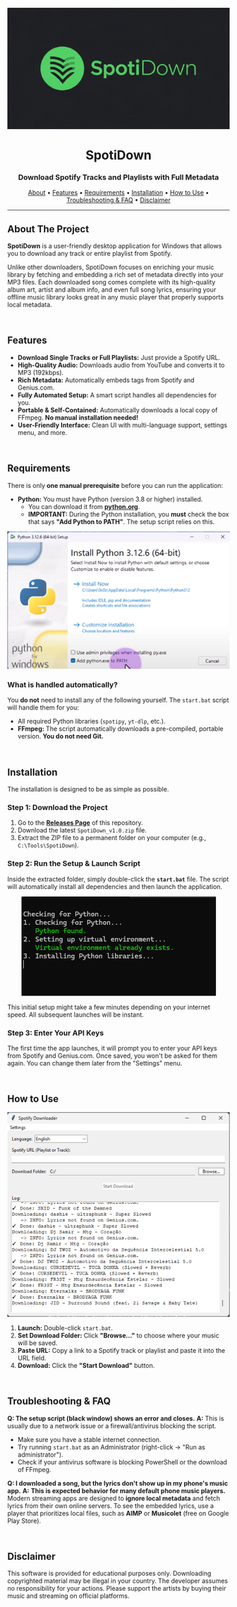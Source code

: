 <p align="center">
  <a href="https://github.com/K1ta3ca/SpotiDown/releases">
    <img src="https://raw.githubusercontent.com/K1ta3ca/SpotiDown/main/.github/pic/SpotiDown.png" alt="SpotiDown Logo" />
  </a>
</p>

<h1 align="center">SpotiDown</h1>
<h3 align="center">Download Spotify Tracks and Playlists with Full Metadata</h3>

<p align="center">
  <a href="#about-the-project">About</a> •
  <a href="#features">Features</a> •
  <a href="#requirements">Requirements</a> •
  <a href="#installation">Installation</a> •
  <a href="#how-to-use">How to Use</a> •
  <a href="#troubleshooting--faq">Troubleshooting & FAQ</a> •
  <a href="#disclaimer">Disclaimer</a>
</p>

---

<h2 id="about-the-project">About The Project</h2>

**SpotiDown** is a user-friendly desktop application for Windows that allows you to download any track or entire playlist from Spotify. 

Unlike other downloaders, SpotiDown focuses on enriching your music library by fetching and embedding a rich set of metadata directly into your MP3 files. Each downloaded song comes complete with its high-quality album art, artist and album info, and even full song lyrics, ensuring your offline music library looks great in any music player that properly supports local metadata.

<br>

<h2 id="features">Features</h2>

- **Download Single Tracks or Full Playlists:** Just provide a Spotify URL.
- **High-Quality Audio:** Downloads audio from YouTube and converts it to MP3 (192kbps).
- **Rich Metadata:** Automatically embeds tags from Spotify and Genius.com.
- **Fully Automated Setup:** A smart script handles all dependencies for you.
- **Portable & Self-Contained:** Automatically downloads a local copy of FFmpeg. **No manual installation needed!**
- **User-Friendly Interface:** Clean UI with multi-language support, settings menu, and more.

<br>

<h2 id="requirements">Requirements</h2>

There is only **one manual prerequisite** before you can run the application:

-   **Python:** You must have Python (version 3.8 or higher) installed.
    -   You can download it from [**python.org**](https://www.python.org/).
    -   **IMPORTANT:** During the Python installation, you **must** check the box that says **"Add Python to PATH"**. The setup script relies on this.

<p align="center">
  <img src="https://raw.githubusercontent.com/K1ta3ca/SpotiDown/main/.github/pic/python.png" alt="Add Python to PATH checkbox" />
</p>

### What is handled automatically?

You **do not** need to install any of the following yourself. The `start.bat` script will handle them for you:
-   All required Python libraries (`spotipy`, `yt-dlp`, etc.).
-   **FFmpeg:** The script automatically downloads a pre-compiled, portable version. **You do not need Git.**

<br>

<h2 id="installation">Installation</h2>

The installation is designed to be as simple as possible.

### Step 1: Download the Project

1.  Go to the **[Releases Page](https://github.com/K1ta3ca/SpotiDown/releases)** of this repository.
2.  Download the latest `SpotiDown_v1.0.zip` file.
3.  Extract the ZIP file to a permanent folder on your computer (e.g., `C:\Tools\SpotiDown`).

### Step 2: Run the Setup & Launch Script

Inside the extracted folder, simply double-click the **`start.bat`** file. The script will automatically install all dependencies and then launch the application.

<p align="center">
  <img src="https://raw.githubusercontent.com/K1ta3ca/SpotiDown/main/.github/pic/start.png" alt="Automated setup process" />
</p>

This initial setup might take a few minutes depending on your internet speed. All subsequent launches will be instant.

### Step 3: Enter Your API Keys

The first time the app launches, it will prompt you to enter your API keys from Spotify and Genius.com. Once saved, you won't be asked for them again. You can change them later from the "Settings" menu.

<br>

<h2 id="how-to-use">How to Use</h2>

<p align="center">
  <img src="https://raw.githubusercontent.com/K1ta3ca/SpotiDown/main/.github/pic/app.png" width="600" alt="SpotiDown App Interface" />
</p>

1.  **Launch:** Double-click `start.bat`.
2.  **Set Download Folder:** Click **"Browse..."** to choose where your music will be saved.
3.  **Paste URL:** Copy a link to a Spotify track or playlist and paste it into the URL field.
4.  **Download:** Click the **"Start Download"** button.

<br>

<h2 id="troubleshooting--faq">Troubleshooting & FAQ</h2>

**Q: The setup script (black window) shows an error and closes.**
**A:** This is usually due to a network issue or a firewall/antivirus blocking the script.
-   Make sure you have a stable internet connection.
-   Try running `start.bat` as an Administrator (right-click -> "Run as administrator").
-   Check if your antivirus software is blocking PowerShell or the download of FFmpeg.

**Q: I downloaded a song, but the lyrics don't show up in my phone's music app.**
**A:** **This is expected behavior for many default phone music players.** Modern streaming apps are designed to **ignore local metadata** and fetch lyrics from their own online servers. To see the embedded lyrics, use a player that prioritizes local files, such as **AIMP** or **Musicolet** (free on Google Play Store).

<br>

<h2 id="disclaimer">Disclaimer</h2>

This software is provided for educational purposes only. Downloading copyrighted material may be illegal in your country. The developer assumes no responsibility for your actions. Please support the artists by buying their music and streaming on official platforms.
